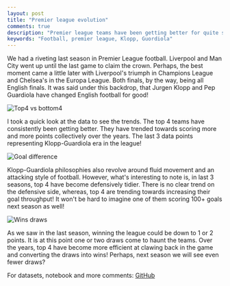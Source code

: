 ```yaml
---
layout: post
title: "Premier league evolution"
comments: true
description: "Premier league teams have been getting better for quite some time!"
keywords: "Football, premier league, Klopp, Guordiola"
---
```


We had a riveting last season in Premier League football. Liverpool and Man City went up until the last game to claim the crown. Perhaps, the best moment came a little later with Liverpool's triumph in Champions League and Chelsea's in the Europa League. Both finals, by the way, being all English finals. It was said under this backdrop, that Jurgen Klopp and Pep Guardiola have changed English football for good!

![Top4 vs bottom4](https://media-exp2.licdn.com/dms/image/C4E12AQEcJwgc0TjVLg/article-inline_image-shrink_1500_2232/0?e=1585785600&v=beta&t=lgj21-WkttpEbg2-Nc4E4SNoeBwW4lTB_Aub3-9Tihw)

I took a quick look at the data to see the trends. The top 4 teams have consistently been getting better. They have trended towards scoring more and more points collectively over the years. The last 3 data points representing Klopp-Guardiola era in the league!

![Goal difference](https://media-exp2.licdn.com/dms/image/C4E12AQHBwmSeajv2SA/article-inline_image-shrink_1000_1488/0?e=1585785600&v=beta&t=sY7DYEGGMko-2UA3V-1jYjj-JlTWi_dS0M1QTSKXSVg)

Klopp-Guardiola philosophies also revolve around fluid movement and an attacking style of football. However, what's interesting to note is, in last 3 seasons, top 4 have become defensively tidier. There is no clear trend on the defensive side, whereas, top 4 are trending towards increasing their goal throughput! It won't be hard to imagine one of them scoring 100+ goals next season as well!

![Wins draws](https://media-exp2.licdn.com/dms/image/C4E12AQHuGm1s8dH9eA/article-inline_image-shrink_1000_1488/0?e=1585785600&v=beta&t=OKD_KWKIO3cei6daT16W7JPmmx516hQCzwo49ldR6uI)

As we saw in the last season, winning the league could be down to 1 or 2 points. It is at this point one or two draws come to haunt the teams. Over the years, top 4 have become more efficient at clawing back in the game and converting the draws into wins! Perhaps, next season we will see even fewer draws?

For datasets, notebook and more comments: [GitHub](https://github.com/jaydeshpande/footballTables)
